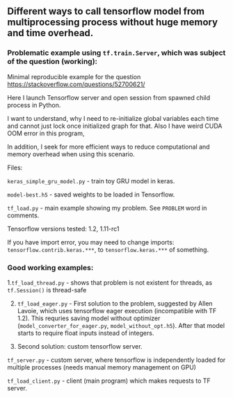 ## Different ways to call tensorflow model from multiprocessing process without huge memory and time overhead.



### Problematic example using `tf.train.Server`, which was subject of the question (working):

Minimal reproducible example for the question https://stackoverflow.com/questions/52700621/

Here I launch Tensorflow server and open session from spawned child process in Python. 

I want to understand, why I need to re-initialize global variables each time and cannot just lock once initialized graph for that. Also I have weird CUDA OOM error in this program,

In addition, I seek for more efficient ways to reduce computational and memory overhead when using this scenario.


Files:

`keras_simple_gru_model.py`  - train toy GRU model in keras.

`model-best.h5` - saved weights to be loaded in Tensorflow.

`tf_load.py` - main example showing my problem. See `PROBLEM` word in comments.

Tensorflow versions tested: 1.2, 1.11-rc1

If you have import error, you may need to change imports: `tensorflow.contrib.keras.***`, to `tensorflow.keras.***` of something.



### Good working examples:

1.`tf_load_thread.py` - shows that problem is not existent for threads, as `tf.Session()` is thread-safe

2. `tf_load_eager.py` - First solution to the problem, suggested by Allen Lavoie, which uses tensorflow eager execution (incompatible with TF 1.2). This requries saving model without optimizer (`model_converter_for_eager.py`, `model_without_opt.h5`). After that model starts to require float inputs instead of integers. 


3. Second solution: custom tensorflow server.

`tf_server.py` - custom server, where tensorflow is independently loaded for multiple processes (needs manual memory management on GPU)

`tf_load_client.py` - client (main program) which makes requests to TF server. 
